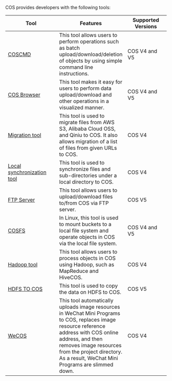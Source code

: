 COS provides developers with the following tools:

<style>
table th:nth-of-type(1) {
width:210px;	
}
table th:nth-of-type(3) {
width: 200px;	
}
</style>

| Tool | Features | Supported Versions|
|---------|---------|---------|
| [COSCMD](/doc/product/436/10976) | This tool allows users to perform operations such as batch upload/download/deletion of objects by using simple command line instructions. | COS V4 and V5 |
| [COS Browser](/document/product/436/11366) | This tool makes it easy for users to perform data upload/download and other operations in a visualized manner. | COS V4 and V5 |
| [Migration tool](/doc/product/436/7191) | This tool is used to migrate files from AWS S3, Alibaba Cloud OSS, and Qiniu to COS. It also allows migration of a list of files from given URLs to COS. | COS V4 |
| [Local synchronization tool](/doc/product/436/7133) | This tool is used to synchronize files and sub-directories under a local directory to COS. | COS V4 |
| [FTP Server ](/doc/product/436/7214) | This tool allows users to upload/download files to/from COS via FTP server. | COS V5 |
| [COSFS ](/doc/product/436/6883) | In Linux, this tool is used to mount buckets to a local file system and operate objects in COS via the local file system. | COS V4 and V5 |
| [Hadoop tool](/doc/product/436/6884) | This tool allows users to process objects in COS using Hadoop, such as MapReduce and HiveCOS. | COS V4 |
| [HDFS TO COS](/doc/product/436/7212) | This tool is used to copy the data on HDFS to COS. | COS V5 |
| [WeCOS](/doc/product/436/8218) | This tool automatically uploads image resources in WeChat Mini Programs to COS, replaces image resource reference address with COS online address, and then removes image resources from the project directory. As a result, WeChat Mini Programs are slimmed down. | COS V4 |

